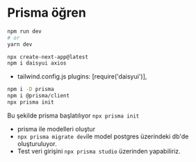 # Prisma öğren

```bash
npm run dev
# or
yarn dev
```

```bash
npx create-next-app@latest
npm i daisyui axios
```

- tailwind.config.js
  plugins: [require('daisyui')],

```bash
npm i -D prisma
npm i @prisma/client
npx prisma init
```

Bu şekilde prisma başlatılıyor `npx prisma init`

- prisma ile modelleri oluştur
- `npx prisma migrate dev`ile model postgres üzerindeki db'de oluşturuluyor.
- Test veri girişini `npx prisma studio` üzerinden yapabiliriz.
